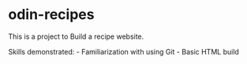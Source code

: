 # odin-recipes
This is a project to Build a recipe website.

Skills demonstrated:
    - Familiarization with using Git
    - Basic HTML build 
    
